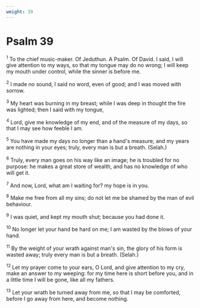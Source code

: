 ```yaml
---
weight: 39
---
```


# Psalm 39

<sup>1</sup> To the chief music-maker. Of Jeduthun. A Psalm. Of David. I said, I will give attention to my ways, so that my tongue may do no wrong; I will keep my mouth under control, while the sinner is before me. 

<sup>2</sup> I made no sound, I said no word, even of good; and I was moved with sorrow. 

<sup>3</sup> My heart was burning in my breast; while I was deep in thought the fire was lighted; then I said with my tongue, 

<sup>4</sup> Lord, give me knowledge of my end, and of the measure of my days, so that I may see how feeble I am. 

<sup>5</sup> You have made my days no longer than a hand's measure; and my years are nothing in your eyes; truly, every man is but a breath. (Selah.) 

<sup>6</sup> Truly, every man goes on his way like an image; he is troubled for no purpose: he makes a great store of wealth, and has no knowledge of who will get it. 

<sup>7</sup> And now, Lord, what am I waiting for? my hope is in you. 

<sup>8</sup> Make me free from all my sins; do not let me be shamed by the man of evil behaviour. 

<sup>9</sup> I was quiet, and kept my mouth shut; because you had done it. 

<sup>10</sup> No longer let your hand be hard on me; I am wasted by the blows of your hand. 

<sup>11</sup> By the weight of your wrath against man's sin, the glory of his form is wasted away; truly every man is but a breath. (Selah.) 

<sup>12</sup> Let my prayer come to your ears, O Lord, and give attention to my cry, make an answer to my weeping: for my time here is short before you, and in a little time I will be gone, like all my fathers. 

<sup>13</sup> Let your wrath be turned away from me, so that I may be comforted, before I go away from here, and become nothing. 


